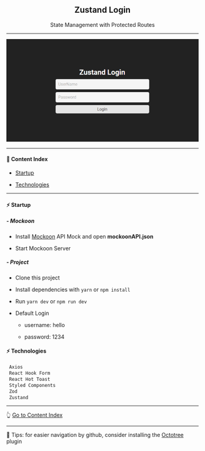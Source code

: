 <h2 align="center">Zustand Login</h2>
<p align="center">State Management with Protected Routes</p>

---

<p align="center">
  <img src="https://github.com/lipex360x/zustand_login/blob/main/assets/screen.png" />
</p>

---

#### :bookmark_tabs: Content Index


- [Startup](#zap-startup)

- [Technologies](#zap-technologies)

---

#### :zap: Startup

##### - Mockoon

- Install [Mockoon](https://mockoon.com/download/) API Mock and open **mockoonAPI.json**

- Start Mockoon Server

##### - Project

- Clone this project

- Install dependencies with `yarn` or `npm install`

- Run `yarn dev` or `npm run dev`

- Default Login

  * username: hello

  * password: 1234


#### :zap: Technologies

```
 Axios
 React Hook Form
 React Hot Toast
 Styled Components
 Zod
 Zustand
```

---

:point_up_2: [Go to Content Index](#bookmark_tabs-content-index)

---

:pushpin: Tips: for easier navigation by github, consider installing the [Octotree](https://chrome.google.com/webstore/detail/octotree-github-code-tree/bkhaagjahfmjljalopjnoealnfndnagc) plugin
